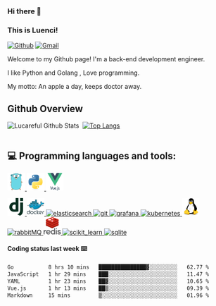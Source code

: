### Hi there 👋 
### This is Luenci!

[![Github](https://img.shields.io/badge/-Github-000?style=flat&logo=Github&logoColor=white)](https://github.com/Lucareful)
[![Gmail](https://img.shields.io/badge/-Gmail-c14438?style=flat&logo=Gmail&logoColor=white)](mailto:lucarful@gmail.com)

Welcome to my Github page! I'm a back-end development engineer.

I like Python and Golang , Love programming.

My motto: An apple a day, keeps doctor away.

## Github Overview

<img align="left" alt="Lucareful Github Stats" src="https://github-readme-stats.vercel.app/api?username=lucareful&count_private=true&show_icons=true&rank_icon=github" />    &nbsp;
[![Top Langs](https://github-readme-stats.vercel.app/api/top-langs/?username=Lucareful&layout=compact&&hide=css,html)](https://github.com/Lucareful) </br>  &nbsp;


## :computer: Programming languages and tools: 

<a href="https://golang.org" target="_blank"> <img src="https://raw.githubusercontent.com/devicons/devicon/master/icons/go/go-original.svg" alt="go" width="40" height="40"/> </a>
<a href="https://www.python.org" target="_blank"> <img src="https://raw.githubusercontent.com/devicons/devicon/master/icons/python/python-original.svg" alt="python" width="40" height="40"/> </a>
<a href="https://vuejs.org/" target="_blank"> <img src="https://raw.githubusercontent.com/devicons/devicon/master/icons/vuejs/vuejs-original-wordmark.svg" alt="vuejs" width="40" height="40"/> </a> </p>
<p align="left"> <a href="https://www.djangoproject.com/" target="_blank"> <img src="https://raw.githubusercontent.com/devicons/devicon/master/icons/django/django-plain.svg" alt="django" width="40" height="40"/> </a>
<a href="https://www.docker.com/" target="_blank"> <img src="https://raw.githubusercontent.com/devicons/devicon/master/icons/docker/docker-original-wordmark.svg" alt="docker" width="40" height="40"/> </a> 
<a href="https://www.elastic.co" target="_blank"> <img src="https://www.vectorlogo.zone/logos/elastic/elastic-icon.svg" alt="elasticsearch" width="40" height="40"/> </a> 
<a href="https://git-scm.com/" target="_blank"> <img src="https://www.vectorlogo.zone/logos/git-scm/git-scm-icon.svg" alt="git" width="40" height="40"/> </a> 
	 <a href="https://grafana.com" target="_blank"> <img src="https://www.vectorlogo.zone/logos/grafana/grafana-icon.svg" alt="grafana" width="40" height="40"/> 
	</a> <a href="https://kubernetes.io" target="_blank"> <img src="https://www.vectorlogo.zone/logos/kubernetes/kubernetes-icon.svg" alt="kubernetes" width="40" height="40"/> </a> 
	<a href="https://www.linux.org/" target="_blank"> <img src="https://raw.githubusercontent.com/devicons/devicon/master/icons/linux/linux-original.svg" alt="linux" width="40" height="40"/> </a>
	<a href="https://www.rabbitmq.com" target="_blank"> <img src="https://www.vectorlogo.zone/logos/rabbitmq/rabbitmq-icon.svg" alt="rabbitMQ" width="40" height="40"/> </a> <a href="https://redis.io" target="_blank"> <img src="https://raw.githubusercontent.com/devicons/devicon/master/icons/redis/redis-original-wordmark.svg" alt="redis" width="40" height="40"/> </a> 
	<a href="https://scikit-learn.org/" target="_blank"> <img src="https://upload.wikimedia.org/wikipedia/commons/0/05/Scikit_learn_logo_small.svg" alt="scikit_learn" width="40" height="40"/> </a> 
	<a href="https://www.sqlite.org/" target="_blank"> <img src="https://www.vectorlogo.zone/logos/sqlite/sqlite-icon.svg" alt="sqlite" width="40" height="40"/> </a> 


#### Coding status last week ⌨️
<!--START_SECTION:waka-->
```text
Go           8 hrs 10 mins   ███████████████▓░░░░░░░░░   62.77 % 
JavaScript   1 hr 29 mins    ███░░░░░░░░░░░░░░░░░░░░░░   11.47 % 
YAML         1 hr 23 mins    ██▓░░░░░░░░░░░░░░░░░░░░░░   10.65 % 
Vue.js       1 hr 13 mins    ██▒░░░░░░░░░░░░░░░░░░░░░░   09.39 % 
Markdown     15 mins         ▒░░░░░░░░░░░░░░░░░░░░░░░░   01.96 % 
```
<!--END_SECTION:waka-->
